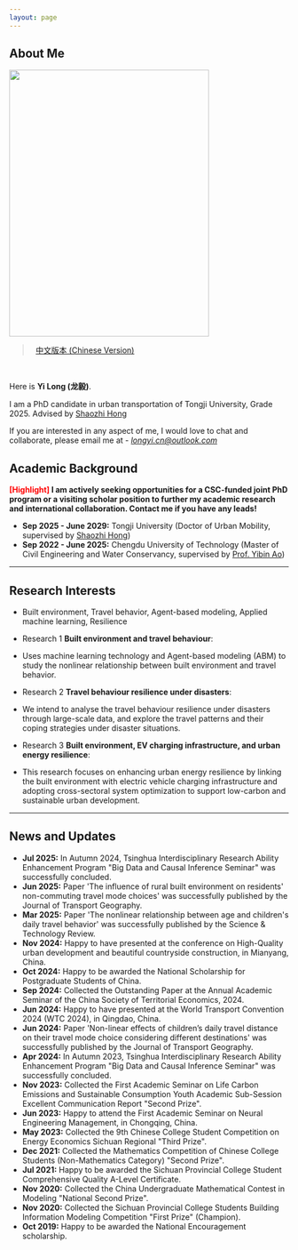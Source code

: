 ```yaml
---
layout: page
---
```


## About Me 

<img src="https://longyistar.github.io/longyi.png" class="floatpic" width="360" height="480">

> &nbsp; [中文版本 (Chinese Version)](https://longyistar.github.io/file/aboutme-zh/)
<br>

Here is **Yi Long (龙毅)**.

I am a PhD candidate in urban transportation of Tongji University, Grade 2025. Advised by [Shaozhi Hong](https://tongji.teacher.360eol.com/teacherBasic/preview?teacherId=14043)

If you are interested in any aspect of me, I would love to chat and collaborate, please email me at - *longyi.cn@outlook.com*

## Academic Background

**<font color='red'>[Highlight]</font> I am actively seeking opportunities for a CSC-funded joint PhD program or a visiting scholar position to further my academic research and international collaboration. Contact me if you have any leads!**

- **Sep 2025 - June 2029:** Tongji University (Doctor of Urban Mobility, supervised by [Shaozhi Hong](https://tongji.teacher.360eol.com/teacherBasic/preview?teacherId=14043))
- **Sep 2022 - June 2025:** Chengdu University of Technology (Master of Civil Engineering and Water Conservancy, supervised by [Prof. Yibin Ao](https://faculty.cdut.edu.cn/AYB/zh_CN/index/68596/list/index.htm))
---
## Research Interests
- Built environment, Travel behavior, Agent-based modeling, Applied machine learning, Resilience

- Research 1 **Built environment and travel behaviour**: 
- Uses machine learning technology and Agent-based modeling (ABM) to study the nonlinear relationship between built environment and travel behavior.
- Research 2 **Travel behaviour resilience under disasters**: 
- We intend to analyse the travel behaviour resilience under disasters through large-scale data, and explore the travel patterns and their coping strategies under disaster situations.
- Research 3 **Built environment, EV charging infrastructure, and urban energy resilience**:
- This research focuses on enhancing urban energy resilience by linking the built environment with electric vehicle charging infrastructure and adopting cross-sectoral system optimization to support low-carbon and sustainable urban development.
---
## News and Updates
- **Jul 2025:** In Autumn 2024, Tsinghua Interdisciplinary Research Ability Enhancement Program "Big Data and Causal Inference Seminar" was successfully concluded.
- **Jun 2025:** Paper 'The influence of rural built environment on residents' non-commuting travel mode choices' was successfully published by the Journal of Transport Geography.
- **Mar 2025:** Paper 'The nonlinear relationship between age and children's daily travel behavior' was successfully published by the Science & Technology Review.
- **Nov 2024:** Happy to have presented at the conference on High-Quality urban development and beautiful countryside construction, in Mianyang, China.
- **Oct 2024:** Happy to be awarded the  National Scholarship for Postgraduate Students of China.
- **Sep 2024:** Collected the Outstanding Paper at the Annual Academic Seminar of the China Society of Territorial Economics, 2024.
- **Jun 2024:** Happy to have presented at the World Transport Convention 2024 (WTC 2024), in Qingdao, China.
- **Jun 2024:** Paper 'Non-linear effects of children’s daily travel distance on their travel mode choice considering different destinations' was successfully published by the Journal of Transport Geography.
- **Apr 2024:** In Autumn 2023, Tsinghua Interdisciplinary Research Ability Enhancement Program "Big Data and Causal Inference Seminar" was successfully concluded.
- **Nov 2023:** Collected the First Academic Seminar on Life Carbon Emissions and Sustainable Consumption Youth Academic Sub-Session Excellent Communication Report "Second Prize".
- **Jun 2023:** Happy to attend the First Academic Seminar on Neural Engineering Management, in Chongqing, China.
- **May 2023:** Collected the 9th Chinese College Student Competition on Energy Economics Sichuan Regional "Third Prize".
- **Dec 2021:** Collected the Mathematics Competition of Chinese College Students (Non-Mathematics Category) "Second Prize".
- **Jul 2021:** Happy to be awarded the Sichuan Provincial College Student Comprehensive Quality A-Level Certificate.
- **Nov 2020:** Collected the China Undergraduate Mathematical Contest in Modeling "National Second Prize".
- **Nov 2020:** Collected the Sichuan Provincial College Students Building Information Modeling Competition "First Prize" (Champion).
- **Oct 2019:** Happy to be awarded the National Encouragement scholarship.


